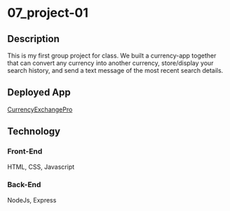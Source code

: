 # 07_project-01

## Description

This is my first group project for class.  We built a currency-app together that can convert any currency into another currency, store/display your search history, and send a text message of the most recent search details.

## Deployed App

[CurrencyExchangePro](https://currencyapp-school.herokuapp.com/ "Deployed App on Heroku")

## Technology

### Front-End

HTML,
CSS,
Javascript

### Back-End

NodeJs,
Express
